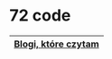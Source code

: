 # 72 code

| [**Blogi, które czytam**](https://github.com/plcode7/72code/blob/master/Blogi_ktore_czytam/Blogi_kt%C3%B3re_czytam.md) |
| :--- |


|  |
| :--- |




